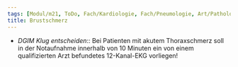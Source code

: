 ```yaml
---
tags: [Modul/m21, ToDo, Fach/Kardiologie, Fach/Pneumologie, Art/Pathologie, Mythbusting/DGIM-Klug-entscheiden]
title: Brustschmerz
---
```

- *DGIM Klug entscheiden*:: Bei Patienten mit akutem Thoraxschmerz soll in der Notaufnahme innerhalb von 10 Minuten ein von einem qualifizierten Arzt befundetes 12-Kanal-EKG vorliegen!
